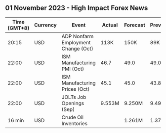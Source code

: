 ## 01 November 2023 - High Impact Forex News

| Time (GMT+8) | Currency | Event | Actual | Forecast | Previous |
|------|----------|-------|--------|----------|----------|
| 20:15 | USD | ADP Nonfarm Employment Change (Oct) | 113K | 150K | 89K |
| 22:00 | USD | ISM Manufacturing PMI (Oct) | 46.7 | 49.0 | 49.0 |
| 22:00 | USD | ISM Manufacturing Prices (Oct) | 45.1 | 45.0 | 43.8 |
| 22:00 | USD | JOLTs Job Openings (Sep) | 9.553M | 9.250M | 9.497M |
| 16 min | USD | Crude Oil Inventories |  | 1.261M | 1.371M |
